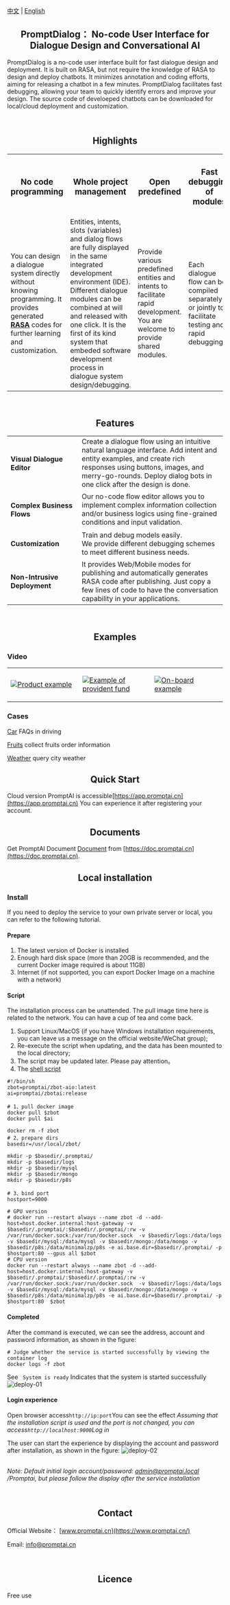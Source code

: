 [中文](README.md) | [English](README_en.md)

<h2 align="center">PromptDialog： No-code User Interface for Dialogue Design and Conversational AI  </h2>

PromptDialog is a no-code user interface built for fast dialogue design and deployment.  It is built on RASA, but not require the knowledge of RASA to design and deploy chatbots. It minimizes annotation and coding efforts,  aiming for releasing a chatbot in a few minutes.  PromptDialog facilitates fast debugging, allowing your team to quickly identify errors and improve your design.  The source code of develoeped chatbots can be downloaded for local/cloud deployment and customization. 

<br/>

<h2 name="highlights" align="center">Highlights</h2>

<center>
<table>
  <tr>
    <th><h3>No code programming</h3></th>
    <th><h3>Whole project management</h3></th>
    <th><h3>Open predefined</h3></th>
    <th><h3>Fast debugging of modules</h3></th>
  </tr>
    <tr>
    <td width="25%">You can design a dialogue system directly without knowing programming.  It provides generated <strong><a href="https://github.com/rasaHQ/rasa" target="_blank">RASA</a></strong> codes for further learning and customization.</td>
    <td width="25%">Entities, intents, slots (variables) and dialog flows are fully displayed in the same integrated development environment (IDE). Different dialogue modules can be combined at will and released with one click.  It is the first of its kind system that embeded software development process in dialogue system design/debugging.</td>
    <td width="25%">Provide various predefined entities and intents to facilitate rapid development. You are welcome to provide shared modules.</td>
    <td width="25%">Each dialogue flow can be compiled separately or jointly to facilitate testing and rapid debugging.</td>
  </tr>

</table>
</center>

<br/>
<h2 name="features" align="center">Features</h2>
<table>

<tr>
    <td width="33%"><h4>Visual Dialogue Editor</h4></td>
    <td width="67%"> Create a dialogue flow using an intuitive natural language interface. Add intent and entity examples, and create rich responses using buttons, images, and merry-go-rounds.  Deploy dialog bots in one click after the design is done. </td>
</tr>
<tr>
    <td width="33%"><h4>Complex Business Flows</h4></td>
    <td width="67%"> Our no-code flow editor allows you to implement complex information collection and/or business logics using fine-grained conditions and input validation.</td>
<tr>
    <td width="33%"><h4>Customization</h4></td>
    <td width="67%">Train and debug models easily.</br>We provide different debugging schemes to meet different business needs.</td>
</tr>
<tr>
    <td width="33%"><h4>Non-Intrusive Deployment</h4></td>
    <td width="67%">It provides Web/Mobile modes for publishing and automatically generates RASA code after publishing. Just copy a few lines of code to have the conversation capability in your applications.
</tr>
</table>
<br/>

<h2 name="quick-start" align="center">Examples</h2>

### Video
<table border="0">
<tr>
 <td width="33%">

[![Product example](images/example-product.png)](https://www.promptai.cn/en/#examples)
 </td>
<td width="33%">

[![Example of provident fund](images/example-service.png)](https://www.promptai.cn/en/#examples)
 </td>
<td width="33%">

[![On-board example](images/example-car.png)](https://www.promptai.cn/en/#examples)
 </td>
</tr>
</table>

### Cases

[Car](/examples/car/car_en.md) FAQs in driving

[Fruits](/examples/fruits/fruits.md) collect fruits order information

[Weather](/examples/weather/weather.md) query city weather

<h2 name="quick-start" align="center">Quick Start</h2>

Cloud version PromptAI is accessible[https://app.promptai.cn](https://app.promptai.cn) You can experience it after registering your account.


<h2 name="documentation" align="center">Documents</h2>

Get PromptAI Document [Document](https://doc.promptai.cn/) from [https://doc.promptai.cn](https://doc.promptai.cn). 

<h2 name="development" align="center">Local installation</h2>

### Install
If you need to deploy the service to your own private server or local, you can refer to the following tutorial.



#### Prepare

1. The latest version of Docker is installed
2. Enough hard disk space (more than 20GB is recommended, and the current Docker image required is about 11GB)
3. Internet (if not supported, you can export Docker Image on a machine with a network)

#### Script

The installation process can be unattended. The pull image time here is related to the network. You can have a cup of tea and come back.

1. Support Linux/MacOS (if you have Windows installation requirements, you can leave us a message on the official website/WeChat group); 
2. Re-execute the script when updating, and the data has been mounted to the local directory;
3. The script may be updated later. Please pay attention。
4. The [shell script](/scripts/install_en.sh)

```shell
#!/bin/sh
zbot=promptai/zbot-aio:latest
ai=promptai/zbotai:release

# 1、pull docker image
docker pull $zbot
docker pull $ai

docker rm -f zbot
# 2、prepare dirs
basedir=/usr/local/zbot/

mkdir -p $basedir/.promptai/
mkdir -p $basedir/logs
mkdir -p $basedir/mysql
mkdir -p $basedir/mongo
mkdir -p $basedir/p8s

# 3、bind port
hostport=9000

# GPU version
# docker run --restart always --name zbot -d --add-host=host.docker.internal:host-gateway -v $basedir/.promptai/:$basedir/.promptai/:rw -v /var/run/docker.sock:/var/run/docker.sock  -v $basedir/logs:/data/logs -v $basedir/mysql:/data/mysql -v $basedir/mongo:/data/mongo -v $basedir/p8s:/data/minimalzp/p8s -e ai.base.dir=$basedir/.promptai/ -p $hostport:80 --gpus all $zbot
# CPU version
docker run --restart always --name zbot -d --add-host=host.docker.internal:host-gateway -v $basedir/.promptai/:$basedir/.promptai/:rw -v /var/run/docker.sock:/var/run/docker.sock  -v $basedir/logs:/data/logs -v $basedir/mysql:/data/mysql -v $basedir/mongo:/data/mongo -v $basedir/p8s:/data/minimalzp/p8s -e ai.base.dir=$basedir/.promptai/ -p $hostport:80  $zbot
```

#### Completed
After the command is executed, we can see the address, account and password information, as shown in the figure:

```shell
# Judge whether the service is started successfully by viewing the container log
docker logs -f zbot
```
See ` System is ready` Indicates that the system is started successfully
![deploy-01](images/deploy-01.png)

#### Login experience
Open browser access` http://ip:port `You can see the effect *Assuming that the installation script is used and the port is not changed, you can access` http://localhost:9000 `Log in*

The user can start the experience by displaying the account and password after installation, as shown in the figure:
![deploy-02](images/deploy-02-en.png)

<br/>*Note: Default initial login account/password: admin@promptai.local /Promptai, but please follow the display after the service installation*

<br/>
<h2 align="center">Contact</h2>

Official Website：
[www.promptai.cn](https://www.promptai.cn/)

Email: info@promptai.cn

<br/>
<h2 align="center">Licence</h2>

Free use
